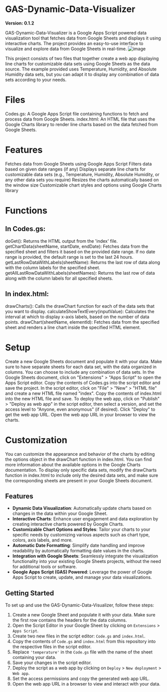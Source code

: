# GAS-Dynamic-Data-Visualizer
**Version: 0.1.2**

GAS-Dynamic-Data-Visualizer is a Google Apps Script powered data visualization tool that fetches data from Google Sheets and displays it using interactive charts. The project provides an easy-to-use interface to visualize and explore data from Google Sheets in real-time.
![image](https://user-images.githubusercontent.com/98264095/233547556-f9c96a96-cc75-41db-b321-a7c6f9bd3909.png)

This project consists of two files that together create a web app displaying line charts for customizable data sets using Google Sheets as the data source. The example provided uses Temperature, Humidity, and Absolute Humidity data sets, but you can adapt it to display any combination of data sets according to your needs.

# Files
Codes.gs: A Google Apps Script file containing functions to fetch and process data from Google Sheets.
index.html: An HTML file that uses the Google Charts library to render line charts based on the data fetched from Google Sheets.

# Features
Fetches data from Google Sheets using Google Apps Script
Filters data based on given date ranges (if any)
Displays separate line charts for customizable data sets (e.g., Temperature, Humidity, Absolute Humidity, or any other data sets you require)
Resizes the charts automatically based on the window size
Customizable chart styles and options using Google Charts library

# Functions
## In Codes.gs:
doGet(): Returns the HTML output from the 'index' file.
getChartData(sheetName, startDate, endDate): Fetches data from the specified sheet and filters it based on the provided date range. If no date range is provided, the default range is set to the last 24 hours.
getLastRowDataWithLabels(sheetName): Returns the last row of data along with the column labels for the specified sheet.
getAllLastRowDataWithLabels(sheetNames): Returns the last row of data along with the column labels for all specified sheets.

## In index.html:
drawCharts(): Calls the drawChart function for each of the data sets that you want to display.
calculateShowTextEvery(inputValue): Calculates the interval at which to display x-axis labels, based on the number of data points.
drawChart(sheetName, elementId): Fetches data from the specified sheet and renders a line chart inside the specified HTML element.

# Setup
Create a new Google Sheets document and populate it with your data. Make sure to have separate sheets for each data set, with the data organized in columns. You can choose to include any combination of data sets.
In the Google Sheets document, click on "Extensions" > "Apps Script" to open the Apps Script editor.
Copy the contents of Codes.gs into the script editor and save the project.
In the script editor, click on "File" > "New" > "HTML file" and create a new HTML file named "index".
Copy the contents of index.html into the new HTML file and save.
To deploy the web app, click on "Publish" > "Deploy as web app" in the script editor, then select a version, and set the access level to "Anyone, even anonymous" (if desired). Click "Deploy" to get the web app URL.
Open the web app URL in your browser to view the charts.

# Customization
You can customize the appearance and behavior of the charts by editing the options object in the drawChart function in index.html. You can find more information about the available options in the Google Charts documentation.
To display only specific data sets, modify the drawCharts function in index.html to include only the desired data sets, and make sure the corresponding sheets are present in your Google Sheets document.

## Features

- **Dynamic Data Visualization**: Automatically update charts based on changes in the data within your Google Sheet.
- **Interactive Charts**: Enhance user engagement and data exploration by creating interactive charts powered by Google Charts.
- **Customizable Chart Options and Styles**: Tailor your charts to your specific needs by customizing various aspects such as chart type, colors, axis labels, and more.
- **Automatic Date Formatting**: Simplify date handling and improve readability by automatically formatting date values in the charts.
- **Integration with Google Sheets**: Seamlessly integrate the visualization functionality into your existing Google Sheets projects, without the need for additional tools or software.
- **Google Apps Script (GAS) Powered**: Leverage the power of Google Apps Script to create, update, and manage your data visualizations.


## Getting Started

To set up and use the GAS-Dynamic-Data-Visualizer, follow these steps:

1. Create a new Google Sheet and populate it with your data. Make sure the first row contains the headers for the data columns.
2. Open the Script Editor in your Google Sheet by clicking on `Extensions` > `Apps Script`.
3. Create two new files in the script editor: `Code.gs` and `index.html`.
4. Copy the contents of `Code.gs` and `index.html` from this repository into the respective files in the script editor.
5. Replace `'temperature'` in the `Code.gs` file with the name of the sheet containing your data.
6. Save your changes in the script editor.
7. Deploy the script as a web app by clicking on `Deploy` > `New deployment` > `Web app`.
8. Set the access permissions and copy the generated web app URL.
9. Open the web app URL in a browser to view and interact with your data.


